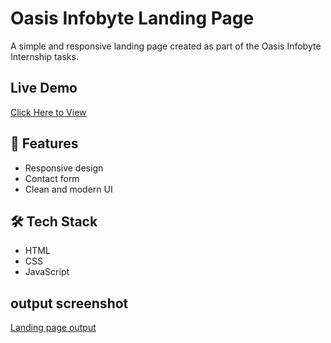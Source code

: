 # Oasis Infobyte Landing Page

A simple and responsive landing page created as part of the Oasis Infobyte Internship tasks.

## Live Demo
  [Click Here to View](https://anjalibehara.github.io/oasis-landing-page/)

## 📌 Features
- Responsive design
- Contact form
- Clean and modern UI

## 🛠 Tech Stack
- HTML  
- CSS  
- JavaScript
## output screenshot
  [Landing page output ](screenshot.png)
